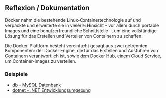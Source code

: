 Reflexion / Dokumentation
-------------------------

Docker nahm die bestehende Linux-Containertechnologie auf und verpackte und erweiterte sie in vielerlei Hinsicht – vor allem durch portable Images und eine benutzerfreundliche Schnittstelle –, um eine vollständige Lösung für das Erstellen und Verteilen von Containern zu schaffen. 

Die Docker-Plattform besteht vereinfacht gesagt aus zwei getrennten Komponenten: der Docker Engine, die für das Erstellen und Ausführen von Containern verantwortlich ist, sowie dem Docker Hub, einem Cloud Service, um Container-Images zu verteilen.

### Beispiele

* [db - MySQL Datenbank](https://github.com/mc-b/devops/tree/master/docker/mysql/)
* [dotnet - .NET Entwicklungsumgebung](https://github.com/mc-b/devops/tree/master/docker/dotnet/)

